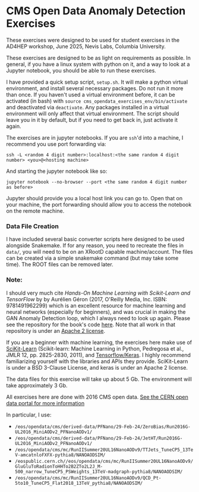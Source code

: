 # CMS Open Data Anomaly Detection Exercises

These exercises were designed to be used for student exercises in the AD4HEP workshop, June 2025, Nevis Labs, Columbia University.

These exercises are designed to be as light on requirements as possible. In general, if you have a linux system with python on it, and a way to look at a Jupyter notebook, you should be able to run these exercises.

I have provided a quick setup script, `setup.sh`.
It will make a python virtual environment, and install several necessary packages. Do not run it more than once.
If you haven't used a virtual environment before, it can be activated (in bash) with `source cms_opendata_exercises_env/bin/activate` and deactivated via `deactivate`.
Any packages installed in a virtual environment will only affect that virtual environment.
The script should leave you in it by default, but if you need to get back in, just activate it again.

The exercises are in jupyter notebooks. If you are `ssh`'d into a machine, I recommend you use port forwarding via:
```
ssh -L <random 4 digit number>:localhost:<the same random 4 digit number> <you>@<hosting machine>
```

And starting the jupyter notebook like so:
```
jupyter notebook --no-browser --port <the same random 4 digit number as before>
```

Jupyter should provide you a local host link you can go to. Open that on your machine, the port forwarding should allow you to access the notebook on the remote machine.

### Data File Creation
I have included several basic converter scripts here designed to be used alongside Snakemake. If for any reason, you need to recreate the files in `data/`, you will need to be on an XRootD capable machine/account. The files can be created via a simple snakemake command (but may take some time). The ROOT files can be removed later.

### Note:

I should very much cite _Hands-On Machine Learning with Scikit-Learn and TensorFlow_ by by Aurélien Géron (2017,  O'Reilly Media, Inc. ISBN: 9781491962299) which is an excellent resource for machine learning and neural networks (especially for beginners), and was crucial in making the GAN Anomaly Detection loop, which I always need to look up again. Please see the repository for the book's code [here](https://github.com/ageron/handson-ml2/tree/master). Note that all work in that repository is under an [Apache 2 license](https://www.apache.org/licenses/LICENSE-2.0).

If you are a beginner with machine learning, the exercises here make use of [SciKit-Learn](https://scikit-learn.org/stable/) (Scikit-learn: Machine Learning in Python, Pedregosa et al., JMLR 12, pp. 2825-2830, 2011), and [Tensorflow/Keras](https://keras.io/). I highly recommend familiarizing yourself with the libraries and APIs they provide. SciKit-Learn is under a BSD 3-Clause License, and keras is under an Apache 2 license.

The data files for this exercise will take up about 5 Gb. The environment will take approximately 3 Gb.

All exercises here are done with 2016 CMS open data. [See the CERN open data portal for more information](https://opendata.cern.ch/)

In particular, I use:
- `/eos/opendata/cms/derived-data/PFNano/29-Feb-24/ZeroBias/Run2016G-UL2016_MiniAODv2_PFNanoAODv1/`
- `/eos/opendata/cms/derived-data/PFNano/29-Feb-24/JetHT/Run2016G-UL2016_MiniAODv2_PFNanoAODv1/`
- `/eos/opendata/cms/mc/RunIISummer20UL16NanoAODv9/TTJets_TuneCP5_13TeV-amcatnloFXFX-pythia8/NANOAODSIM/`
- `/eospublic.cern.ch//eos/opendata/cms/mc/RunIISummer20UL16NanoAODv9/GluGluToRadionToHHTo2B2ZTo2L2J_M-500_narrow_TuneCP5_PSWeights_13TeV-madgraph-pythia8/NANOAODSIM/`
- `/eos/opendata/cms/mc/RunIISummer20UL16NanoAODv9/QCD_Pt-5to10_TuneCP5_Flat2018_13TeV_pythia8/NANOAODSIM/`
